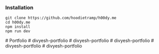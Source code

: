 
### Installation
```
git clone https://github.com/hoodietramp/h00dy.me
cd h00dy.me
npm install
npm run dev
```
#   P o r t f o l i o  
 #   d i v y e s h - p o r t f o l i o  
 #   d i v y e s h - p o r t f o l i o  
 #   d i v y e s h - p o r t f o l i o  
 #   d i v y e s h - p o r t f o l i o  
 #   d i v y e s h - p o r t f o l i o  
 